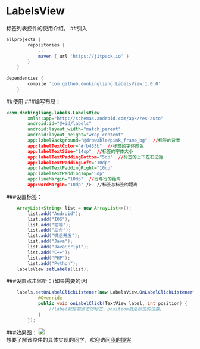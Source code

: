 LabelsView
======
标签列表控件的使用介绍。
##引入
```Groovy
allprojects {
		repositories {
			...
			maven { url 'https://jitpack.io' }
		}
	}
  
dependencies {
	    compile 'com.github.donkingliang:LabelsView:1.0.0'
	}
```
##使用
###编写布局：
```xml
<com.donkingliang.labels.LabelsView
        xmlns:app="http://schemas.android.com/apk/res-auto"
        android:id="@+id/labels"
        android:layout_width="match_parent"
        android:layout_height="wrap_content"
        app:labelBackground="@drawable/pink_frame_bg"  //标签的背景
        app:labelTextColor="#fb435b"  //标签的字体颜色
        app:labelTextSize="14sp"  //标签的字体大小
        app:labelTextPaddingBottom="5dp"  //标签的上下左右边距
        app:labelTextPaddingLeft="10dp"
        app:labelTextPaddingRight="10dp"
        app:labelTextPaddingTop="5dp"
        app:lineMargin="10dp"  //行与行的距离
        app:wordMargin="10dp" />  //标签与标签的距离
```

###设置标签：
```java
    ArrayList<String> list = new ArrayList<>();
        list.add("Android");
        list.add("IOS");
        list.add("前端");
        list.add("后台");
        list.add("微信开发");
        list.add("Java");
        list.add("JavaScript");
        list.add("C++");
        list.add("PHP");
        list.add("Python");
    labelsView.setLabels(list);
```

###设置点击监听：(如果需要的话)
```java
    labels.setOnLabelClickListener(new LabelsView.OnLabelClickListener() {
            @Override
            public void onLabelClick(TextView label, int position) {
                //label就是被点击的标签，position就是标签的位置。
            }
        });
```

###效果图：
![](https://github.com/donkingliang/LabelsView/blob/master/%E6%95%88%E6%9E%9C%E5%9B%BE.png)  
想要了解该控件的具体实现的同学，欢迎访问[我的博客](http://blog.csdn.net/u010177022/article/details/60324117)  

